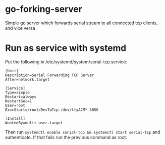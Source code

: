 # go-forking-server
Simple go server which forwards serial stream to all connected tcp clients, and vice versa

# Run as service with systemd
Put the following in /etc/systemd/system/serial-tcp.service:
```
[Unit]
Description=Serial Forwarding TCP Server
After=network.target

[Service]
Type=simple
Restart=always
RestartSec=1
User=root
ExecStart=/root/DevToTcp /dev/ttyACM* 5050

[Install]
WantedBy=multi-user.target
```
Then run `systemctl enable serial-tcp && systemctl start serial-tcp` and authenticate. If that fails run the previous command as root.
